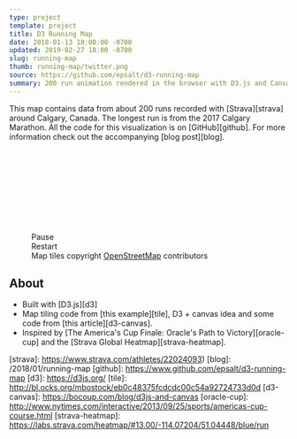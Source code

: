 ```yaml
---
type: project
template: project
title: D3 Running Map
date: 2018-01-13 18:00:00 -0700
updated: 2019-02-27 18:00 -0700
slug: running-map
thumb: running-map/twitter.png
source: https://github.com/epsalt/d3-running-map
summary: 200 run animation rendered in the browser with D3.js and Canvas.
---
```


This map contains data from about 200 runs recorded with
[Strava][strava] around Calgary, Canada. The longest run is from the
2017 Calgary Marathon. All the code for this visualization is on
[GitHub][github]. For more information check out the accompanying
[blog post][blog].

<figure>
	<div id="map-wrapper">
		<svg id="map-container"></svg>
		<canvas id="tracks"></canvas>
		<canvas id="points"></canvas>
		<div id="controls">
			<div style="font-family: monospace;" id="timer"></div>
			<div class="map-button" id="play-button">Pause</div>
			<div class="map-button" id="restart-button">Restart</div>
		</div>
	</div>
	<figcaption>
	Map tiles copyright <a
	href="https://www.openstreetmap.org/copyright">OpenStreetMap</a> contributors
	</figcaption>
</figure>

## About

- Built with [D3.js][d3]
- Map tiling code from [this example][tile], D3 + canvas idea and some
  code from [this article][d3-canvas].
- Inspired by [The America's Cup Finale: Oracle's Path to
Victory][oracle-cup] and the [Strava Global Heatmap][strava-heatmap].

[strava]: https://www.strava.com/athletes/22024093)
[blog]: /2018/01/running-map
[github]: https://www.github.com/epsalt/d3-running-map
[d3]: https://d3js.org/
[tile]: http://bl.ocks.org/mbostock/eb0c48375fcdcdc00c54a92724733d0d
[d3-canvas]: https://bocoup.com/blog/d3js-and-canvas
[oracle-cup]: http://www.nytimes.com/interactive/2013/09/25/sports/americas-cup-course.html
[strava-heatmap]: https://labs.strava.com/heatmap/#13.00/-114.07204/51.04448/blue/run

<link rel="stylesheet" href="/dist/runningMap.css">
<script defer src="/dist/runningMap.bundle.js"></script>

